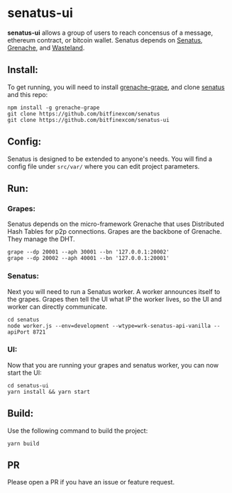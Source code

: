 # senatus-ui

**senatus-ui** allows a group of users to reach concensus of a message, ethereum contract, or bitcoin wallet. Senatus depends on [Senatus](https://github.com/bitfinexcom/senatus), [Grenache](https://github.com/bitfinexcom/grenache), and [Wasteland](https://github.com/bitfinexcom/senatus).

## Install:

To get running, you will need to install [grenache-grape](https://github.com/bitfinexcom/grenache-grape), and clone [senatus](https://github.com/bitfinexcom/senatus) and this repo:

```
npm install -g grenache-grape
git clone https://github.com/bitfinexcom/senatus
git clone https://github.com/bitfinexcom/senatus-ui
```

## Config:

Senatus is designed to be extended to anyone's needs. You will find a config file under `src/var/` where you can edit project parameters.

## Run:

### Grapes:

Senatus depends on the micro-framework Grenache that uses Distributed Hash Tables for p2p connections. Grapes are the backbone of Grenache. They manage the DHT.

```
grape --dp 20001 --aph 30001 --bn '127.0.0.1:20002'
grape --dp 20002 --aph 40001 --bn '127.0.0.1:20001'
```

### Senatus:

Next you will need to run a Senatus worker. A worker announces itself to the grapes. Grapes then tell the UI what IP the worker lives, so the UI and worker can directly communicate.

```
cd senatus
node worker.js --env=development --wtype=wrk-senatus-api-vanilla --apiPort 8721
```

### UI:

Now that you are running your grapes and senatus worker, you can now start the UI:

```
cd senatus-ui
yarn install && yarn start
```

## Build:

Use the following command to build the project:

```
yarn build
```

## PR

Please open a PR if you have an issue or feature request.
